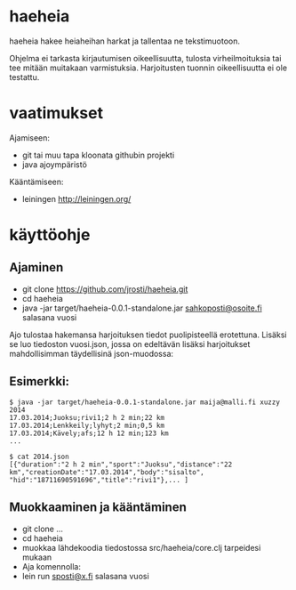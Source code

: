 haeheia
=======

haeheia hakee heiaheihan harkat ja tallentaa ne tekstimuotoon. 

Ohjelma ei tarkasta kirjautumisen oikeellisuutta, tulosta virheilmoituksia tai tee mitään muitakaan varmistuksia. Harjoitusten tuonnin oikeellisuutta ei ole testattu. 

vaatimukset
===========

Ajamiseen:
- git tai muu tapa kloonata githubin projekti
- java ajoympäristö

Kääntämiseen:
- leiningen http://leiningen.org/

käyttöohje
==========

Ajaminen
--------

- git clone https://github.com/jrosti/haeheia.git
- cd haeheia
- java -jar target/haeheia-0.0.1-standalone.jar sahkoposti@osoite.fi salasana vuosi

Ajo tulostaa hakemansa harjoituksen tiedot puolipisteellä erotettuna. Lisäksi se luo tiedoston vuosi.json, jossa on edeltävän lisäksi harjoitukset mahdollisimman täydellisinä json-muodossa:

Esimerkki: 
----------

    $ java -jar target/haeheia-0.0.1-standalone.jar maija@malli.fi xuzzy 2014
    17.03.2014;Juoksu;rivi1;2 h 2 min;22 km
    17.03.2014;Lenkkeily;lyhyt;2 min;0,5 km
    17.03.2014;Kävely;afs;12 h 12 min;123 km
    ...
    
    $ cat 2014.json
    [{"duration":"2 h 2 min","sport":"Juoksu","distance":"22 km","creationDate":"17.03.2014","body":"sisalto",
    "hid":"18711690591696","title":"rivi1"},... ]

Muokkaaminen ja kääntäminen
--------------------------

- git clone ...
- cd haeheia
- muokkaa lähdekoodia tiedostossa src/haeheia/core.clj tarpeidesi mukaan
- Aja komennolla:
- lein run sposti@x.fi salasana vuosi


